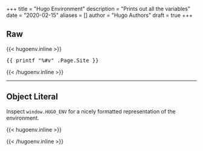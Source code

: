 +++
title = "Hugo Environment"
description = "Prints out all the variables"
date = "2020-02-15"
aliases = []
author = "Hugo Authors"
draft = true
+++

## Raw

{{< hugoenv.inline >}}
<pre>{{ printf "%#v" .Page.Site }}</pre>
{{< /hugoenv.inline >}}

---

## Object Literal

Inspect `window.HUGO_ENV` for a nicely formatted representation of
the environment.

{{< hugoenv.inline >}}
<script>
window.HUGO_ENV = {{  .Page.Site | jsonify }}
window.HUGO_ENV.Title = "{{ .Page.Site.Title }}"
window.HUGO_ENV.Hugo = {{ .Page.Site.Hugo | jsonify }}
window.HUGO_ENV_PRETTY = JSON.stringify(window.HUGO_ENV, null, 2)
</script>
{{< /hugoenv.inline >}}
